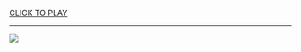 
<a href="https://premium76.site?title=papas_pizzeria_cool_math_games&ref=12M">CLICK TO PLAY</a></h3>
<hr>

<a href="https://premium76.site?title=papas_pizzeria_cool_math_games&ref=12M"><img src="https://clearcache.store/games.png"></a>



